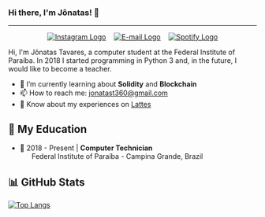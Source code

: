 ### Hi there, I'm Jônatas! 👋
---
<p align='center'>
  <a href="https://www.instagram.com/jtavares.py/"><img src="https://img.shields.io/badge/Instagram-E4405F?style=for-the-badge&logo=instagram&logoColor=white" title="Jônatas's Instagram" alt="Instagram Logo" /></a>&nbsp;&nbsp;&nbsp;
  <a href="mailto:jonatast360@gmail.com"><img src="https://img.shields.io/badge/Gmail-D14836?style=for-the-badge&logo=gmail&logoColor=white" title="Jônatas's E-mail" alt="E-mail Logo" /></a>&nbsp;&nbsp;&nbsp;
  <a href="https://open.spotify.com/user/21tqplxki536cxzkgffxqxsma"><img src="https://img.shields.io/badge/Spotify-1ED760?&style=for-the-badge&logo=spotify&logoColor=white" title="Jônatas's Spotify" alt="Spotify Logo" /></a>
</p>

Hi, I'm Jônatas Tavares, a computer student at the Federal Institute of Paraíba. In 2018 I started programming in Python 3 and, in the future, I would like to become a teacher.

- 🌱 I’m currently learning about **Solidity** and **Blockchain**
- 📫 How to reach me: [jonatast360@gmail.com](mailto:jonatastavares.py)
- 📄 Know about my experiences on [Lattes](http://lattes.cnpq.br/7504155103635847)

## 🏫 My Education
- 📖 2018 - Present | **Computer Technician**\
&nbsp;&nbsp;&nbsp;&nbsp;&nbsp;&nbsp;Federal Institute of Paraíba - Campina Grande, Brazil

## 📊 GitHub Stats
[![Top Langs](https://github-readme-stats.vercel.app/api/top-langs/?username=TavaresJonatas&layout=compact)](https://github.com/anuraghazra/github-readme-stats)

<!--
### Hi there 👋

**TavaresJonatas/TavaresJonatas** is a ✨ _special_ ✨ repository because its `README.md` (this file) appears on your GitHub profile.

Here are some ideas to get you started:

- 🔭 I’m currently working on ...
- 🌱 I’m currently learning ...
- 👯 I’m looking to collaborate on ...
- 🤔 I’m looking for help with ...
- 💬 Ask me about ...
- 📫 How to reach me: ...
- 😄 Pronouns: ...
- ⚡ Fun fact: ...
-->
